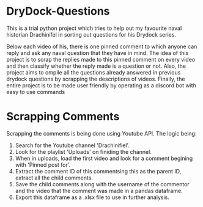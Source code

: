 # DryDock-Questions

This is a trial python project which tries to help out my favourite naval historian Drachinifel in sorting out questions for his Drydock series.  

Below each video of his, there is one pinned comment to which anyone can reply and ask any naval question that they have in mind. The idea of this project is to scrap the replies made to this pinned comment on every video and then classify whether the reply made is a question or not. Also, the project aims to ompile all the questions already answered in previous drydock questions by scrapping the descriptions of videos. Finally, the entire project is to be made user friendly by operating as a discord bot with easy to use commands

# Scrapping Comments

Scrapping the comments is being done using Youtube API. The logic being:
1. Search for the Youtube channel 'Drachinifiel'.
2. Look for the playlist 'Uploads' on finiding the channel.
3. When in uploads, load the first video and look for a comment begining with 'Pinned post for'.
4. Extract the comment ID of this commentsing this as the parent ID, extract all the child comments. 
5. Save the child comments along with the username of the commentor and the video that the comment was made in a pandas dataframe.
6. Export this dataframe as a .xlsx file to use in further analysis.
